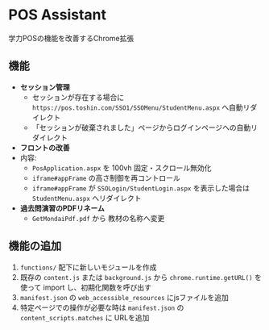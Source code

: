 # POS Assistant

学力POSの機能を改善するChrome拡張

## 機能

- **セッション管理** 
  - セッションが存在する場合に `https://pos.toshin.com/SSO1/SSOMenu/StudentMenu.aspx` へ自動リダイレクト
  - 「セッションが破棄されました」ページからログインページへの自動リダイレクト
- **フロントの改善**
- 内容:
  - `PosApplication.aspx` を 100vh 固定・スクロール無効化
  - `iframe#appFrame` の高さ制御を再コントロール
  - `iframe#appFrame` が `SSOLogin/StudentLogin.aspx` を表示した場合は `StudentMenu.aspx` へリダイレクト
- **過去問演習のPDFリネーム**
  - `GetMondaiPdf.pdf` から 教材の名称へ変更

## 機能の追加
1. `functions/` 配下に新しいモジュールを作成
2. 既存の `content.js` または `background.js` から `chrome.runtime.getURL()` を使って import し、初期化関数を呼び出す
3.  `manifest.json` の `web_accessible_resources` にjsファイルを追加
4. 特定ページでの操作が必要な時は `manifest.json` の `content_scripts.matches` に URLを追加